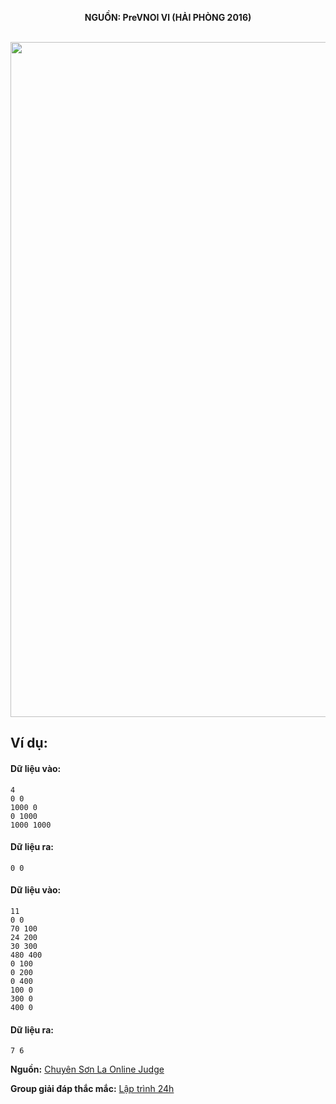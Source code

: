 **<center>NGUỒN: PreVNOI Ⅵ (HẢI PHÒNG 2016)</center>**
<br>

<img src="/images/problems/1094/sym.svg" width=1080px>

## Ví dụ:
#### Dữ liệu vào:
```
4
0 0
1000 0
0 1000
1000 1000
```

#### Dữ liệu ra:
```
0 0
```

#### Dữ liệu vào:
```
11
0 0
70 100
24 200
30 300
480 400
0 100
0 200
0 400
100 0
300 0
400 0
```

#### Dữ liệu ra:
```
7 6
```

**Nguồn:** [Chuyên Sơn La Online Judge](http://csloj.ddns.net/)

**Group giải đáp thắc mắc:** [Lập trình 24h](https://www.facebook.com/groups/1386904321519984)